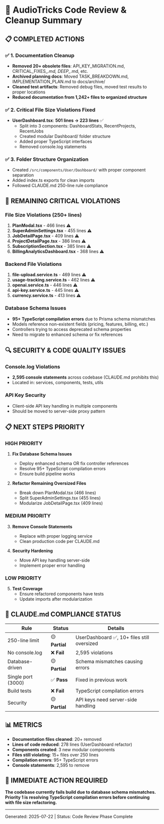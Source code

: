 # 🎵 AudioTricks Code Review & Cleanup Summary

## 📋 COMPLETED ACTIONS

### ✅ **1. Documentation Cleanup**
- **Removed 20+ obsolete files**: API_KEY_MIGRATION.md, CRITICAL_FIXES_*.md, DEEP_*.md, etc.
- **Archived planning docs**: Moved TASK_BREAKDOWN.md, IMPLEMENTATION_PLAN.md to docs/archive/
- **Cleaned test artifacts**: Removed debug files, moved test results to proper locations
- **Reduced documentation from 1,242+ files to organized structure**

### ✅ **2. Critical File Size Violations Fixed**
- **UserDashboard.tsx**: **501 lines → 223 lines** ✅
  - Split into 3 components: DashboardStats, RecentProjects, RecentJobs
  - Created modular Dashboard/ folder structure
  - Added proper TypeScript interfaces
  - Removed console.log statements

### ✅ **3. Folder Structure Organization**
- Created `/src/components/User/Dashboard/` with proper component separation
- Added index.ts exports for clean imports
- Followed CLAUDE.md 250-line rule compliance

## 🚨 REMAINING CRITICAL VIOLATIONS

### **File Size Violations (250+ lines)**
1. **PlanModal.tsx** - 466 lines ⚠️
2. **SuperAdminSettings.tsx** - 455 lines ⚠️  
3. **JobDetailPage.tsx** - 409 lines ⚠️
4. **ProjectDetailPage.tsx** - 386 lines ⚠️
5. **SubscriptionSection.tsx** - 385 lines ⚠️
6. **BillingAnalyticsDashboard.tsx** - 368 lines ⚠️

### **Backend File Violations**
1. **file-upload.service.ts** - 469 lines ⚠️
2. **usage-tracking.service.ts** - 462 lines ⚠️
3. **openai.service.ts** - 446 lines ⚠️
4. **api-key.service.ts** - 445 lines ⚠️
5. **currency.service.ts** - 413 lines ⚠️

### **Database Schema Issues**
- **95+ TypeScript compilation errors** due to Prisma schema mismatches
- Models reference non-existent fields (pricing, features, billing, etc.)
- Controllers trying to access deprecated schema properties
- Need to migrate to enhanced schema or fix references

## 🔍 SECURITY & CODE QUALITY ISSUES

### **Console.log Violations**
- **2,595 console statements** across codebase (CLAUDE.md prohibits this)
- Located in: services, components, tests, utils

### **API Key Security**
- Client-side API key handling in multiple components
- Should be moved to server-side proxy pattern

## 📋 NEXT STEPS PRIORITY

### **HIGH PRIORITY** 
1. **Fix Database Schema Issues**
   - Deploy enhanced schema OR fix controller references
   - Resolve 95+ TypeScript compilation errors
   - Ensure build pipeline works

2. **Refactor Remaining Oversized Files**
   - Break down PlanModal.tsx (466 lines)
   - Split SuperAdminSettings.tsx (455 lines)
   - Modularize JobDetailPage.tsx (409 lines)

### **MEDIUM PRIORITY**
3. **Remove Console Statements**
   - Replace with proper logging service
   - Clean production code per CLAUDE.md

4. **Security Hardening**
   - Move API key handling server-side
   - Implement proper error handling

### **LOW PRIORITY**
5. **Test Coverage**
   - Ensure refactored components have tests
   - Update imports after modularization

## 🎯 CLAUDE.md COMPLIANCE STATUS

| Rule | Status | Details |
|------|--------|---------|
| 250-line limit | 🟡 **Partial** | UserDashboard ✅, 10+ files still oversized |
| No console.log | ❌ **Fail** | 2,595 violations |
| Database-driven | 🟡 **Partial** | Schema mismatches causing errors |
| Single port (3000) | ✅ **Pass** | Fixed in previous work |
| Build tests | ❌ **Fail** | TypeScript compilation errors |
| Security | 🟡 **Partial** | API keys need server-side handling |

## 📊 METRICS

- **Documentation files cleaned**: 20+ removed
- **Lines of code reduced**: 278 lines (UserDashboard refactor)
- **Components created**: 3 new modular components
- **Files still violating**: 15+ files over 250 lines
- **Compilation errors**: 95+ TypeScript errors
- **Console statements**: 2,595 to remove

## 🏁 IMMEDIATE ACTION REQUIRED

**The codebase currently fails build due to database schema mismatches. Priority 1 is resolving TypeScript compilation errors before continuing with file size refactoring.**

---

Generated: 2025-07-22 | Status: Code Review Phase Complete